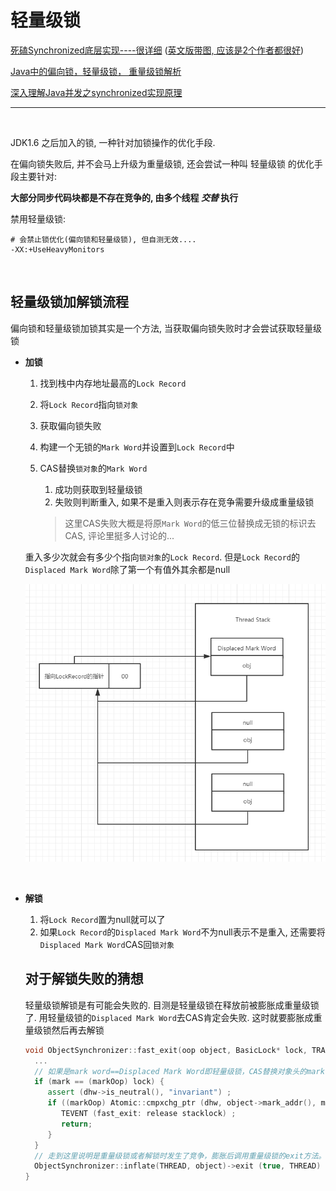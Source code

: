 # 轻量级锁

[死磕Synchronized底层实现----很详细](https://github.com/farmerjohngit/myblog/issues/14)  ([英文版带图, 应该是2个作者都很好](https://www.fatalerrors.org/a/analysis-of-synchronized-jvm-source-code-and-the-significance-of-chatting-lock.html))

[Java中的偏向锁，轻量级锁， 重量级锁解析](https://blog.csdn.net/lengxiao1993/article/details/81568130)

[深入理解Java并发之synchronized实现原理](https://blog.csdn.net/javazejian/article/details/72828483)

---

​		

JDK1.6 之后加入的锁, 一种针对加锁操作的优化手段. 

在偏向锁失败后, 并不会马上升级为重量级锁, 还会尝试一种叫 轻量级锁 的优化手段主要针对:

**大部分同步代码块都是不存在竞争的, 由多个线程 *交替* 执行**

禁用轻量级锁:

```properties
# 会禁止锁优化(偏向锁和轻量级锁), 但自测无效....
-XX:+UseHeavyMonitors
```



​		

## 轻量级锁加解锁流程

偏向锁和轻量级锁加锁其实是一个方法, 当获取偏向锁失败时才会尝试获取轻量级锁

*   **加锁**

    1.  找到栈中内存地址最高的`Lock Record`

    2.  将`Lock Record`指向`锁对象`

    3.  获取偏向锁失败

    4.  构建一个无锁的`Mark Word`并设置到`Lock Record`中

    5.  CAS替换`锁对象`的`Mark Word`

        1.  成功则获取到轻量级锁
        2.  失败则判断重入, 如果不是重入则表示存在竞争需要升级成重量级锁
        
        >   这里CAS失败大概是将原`Mark Word`的低三位替换成无锁的标识去CAS, 评论里挺多人讨论的...

    重入多少次就会有多少个指向`锁对象`的`Lock Record`. 但是`Lock Record`的`Displaced Mark Word`除了第一个有值外其余都是null

    ![轻量级锁上锁-lock_record](%E8%BD%BB%E9%87%8F%E7%BA%A7%E9%94%81.assets/68747470733a2f2f757365722d676f6c642d63646e2e786974752e696f2f323031382f31312f32392f313637356665643730303638623431323f773d36393426683d36343226663d706e6726733d3134373937)

    ​		

*   **解锁**

    1.  将`Lock Record`置为null就可以了
    2.  如果`Lock Record`的`Displaced Mark Word`不为null表示不是重入, 还需要将`Displaced Mark Word`CAS回`锁对象`

    
    
    ## 对于解锁失败的猜想
    
    轻量级锁解锁是有可能会失败的. 目测是轻量级锁在释放前被膨胀成重量级锁了. 用轻量级锁的`Displaced Mark Word`去CAS肯定会失败. 这时就要膨胀成重量级锁然后再去解锁
    
    ```c++
    void ObjectSynchronizer::fast_exit(oop object, BasicLock* lock, TRAPS) {
      ...
      // 如果是mark word==Displaced Mark Word即轻量级锁，CAS替换对象头的mark word
      if (mark == (markOop) lock) {
         assert (dhw->is_neutral(), "invariant") ;
         if ((markOop) Atomic::cmpxchg_ptr (dhw, object->mark_addr(), mark) == mark) {
            TEVENT (fast_exit: release stacklock) ;
            return;
         }
      }
      // 走到这里说明是重量级锁或者解锁时发生了竞争，膨胀后调用重量级锁的exit方法。
      ObjectSynchronizer::inflate(THREAD, object)->exit (true, THREAD) ;
    }
    ```
    
    
    
    